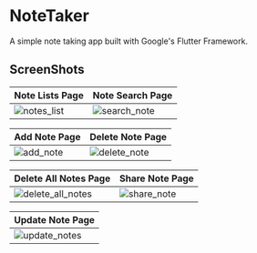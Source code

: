 # NoteTaker

A simple note taking app built with Google's Flutter Framework.

## ScreenShots

| Note Lists Page                                                   | Note Search Page                                                    |
| ----------------------------------------------------------------- | ------------------------------------------------------------------- |
| ![notes_list](../flutter_sqflite_note/screenshots/notes_list.jpg) | ![search_note](../flutter_sqflite_note/screenshots/search_note.jpg) |

| Add Note Page                                                 | Delete Note Page                                                    |
| ------------------------------------------------------------- | ------------------------------------------------------------------- |
| ![add_note](../flutter_sqflite_note/screenshots/add_note.jpg) | ![delete_note](../flutter_sqflite_note/screenshots/delete_note.jpg) |

| Delete All Notes Page                                                         | Share Note Page                                                   |
| ----------------------------------------------------------------------------- | ----------------------------------------------------------------- |
| ![delete_all_notes](../flutter_sqflite_note/screenshots/delete_all_notes.jpg) | ![share_note](../flutter_sqflite_note/screenshots/share_note.jpg) |

| Update Note Page                                                     |
| -------------------------------------------------------------------- |
| ![update_notes](../flutter_sqflite_note/screenshots/update_note.jpg) |
